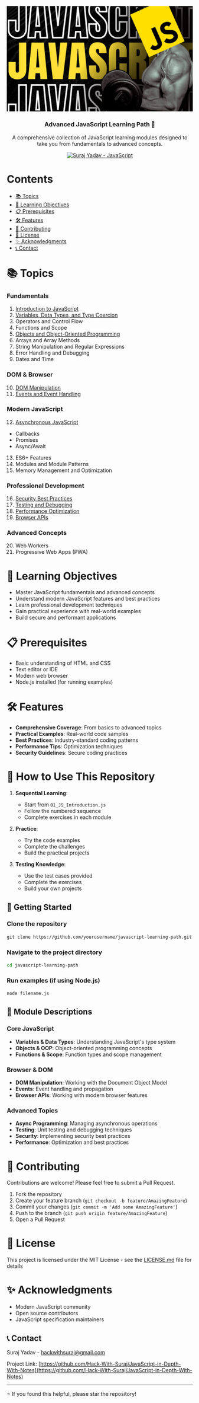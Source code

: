 <div align="center" style="text-align: center">
<img src="./img/js.jpg" alt="js logo"/>
<h3>Advanced JavaScript Learning Path 🚀</h3>
<p>
 A comprehensive collection of JavaScript learning modules designed to take you from fundamentals to advanced concepts.
</p>
<p>
  <a href="https://github.com/Hack-With-Suraj">
    <img alt="Suraj Yadav - JavaScript" src="https://img.shields.io/badge/Suraj Yadav-JavaScript-blue.svg"
  ></a>
</p>
</div>

# Contents

- [📚 Topics](#📚-topics)
- [🎯 Learning Objectives](#🎯-learning-objectives)
- [📋 Prerequisites](#📋-prerequisites)
- [🛠️ Features](#🛠️-features)
- [🤝 Contributing](#🤝-contributing)
- [📜 License](#📜-license)
- [✨ Acknowledgments](#✨-acknowledgments)
- [📞 Contact](#📞-contact)




# 📚 Topics

### Fundamentals
1. [Introduction to JavaScript](./01_JS_Introduction.js)
2. [Variables, Data Types, and Type Coercion](./02_Variables_DataTypes.js)
3. Operators and Control Flow
4. Functions and Scope
5. [Objects and Object-Oriented Programming](./05_Objects_OOP.js)
6. Arrays and Array Methods
7. String Manipulation and Regular Expressions
8. Error Handling and Debugging
9. Dates and Time

### DOM & Browser
10. [DOM Manipulation](./10_DOM_Manipulation.js)
11. [Events and Event Handling](./11_Events.js)

### Modern JavaScript
12. [Asynchronous JavaScript](./12_Async.js)
   - Callbacks
   - Promises
   - Async/Await
13. ES6+ Features
14. Modules and Module Patterns
15. Memory Management and Optimization

### Professional Development
16. [Security Best Practices](./16_Security.js)
17. [Testing and Debugging](./17_Testing.js)
18. [Performance Optimization](./18_Performance.js)
19. [Browser APIs](./19_Browser_APIs.js)

### Advanced Concepts
20. Web Workers
21. Progressive Web Apps (PWA)

# 🎯 Learning Objectives

- Master JavaScript fundamentals and advanced concepts
- Understand modern JavaScript features and best practices
- Learn professional development techniques
- Gain practical experience with real-world examples
- Build secure and performant applications

# 📋 Prerequisites

- Basic understanding of HTML and CSS
- Text editor or IDE
- Modern web browser
- Node.js installed (for running examples)

# 🛠️ Features

- **Comprehensive Coverage**: From basics to advanced topics
- **Practical Examples**: Real-world code samples
- **Best Practices**: Industry-standard coding patterns
- **Performance Tips**: Optimization techniques
- **Security Guidelines**: Secure coding practices

# 📖 How to Use This Repository

1. **Sequential Learning**:
   - Start from `01_JS_Introduction.js`
   - Follow the numbered sequence
   - Complete exercises in each module

2. **Practice**:
   - Try the code examples
   - Complete the challenges
   - Build the practical projects

3. **Testing Knowledge**:
   - Use the test cases provided
   - Complete the exercises
   - Build your own projects

## 🚀 Getting Started

### Clone the repository
```md
git clone https://github.com/yourusername/javascript-learning-path.git
```
### Navigate to the project directory
```Bash
cd javascript-learning-path
```
### Run examples (if using Node.js)
```bash
node filename.js
```


## 📝 Module Descriptions

### Core JavaScript
- **Variables & Data Types**: Understanding JavaScript's type system
- **Objects & OOP**: Object-oriented programming concepts
- **Functions & Scope**: Function types and scope management

### Browser & DOM
- **DOM Manipulation**: Working with the Document Object Model
- **Events**: Event handling and propagation
- **Browser APIs**: Working with modern browser features

### Advanced Topics
- **Async Programming**: Managing asynchronous operations
- **Testing**: Unit testing and debugging techniques
- **Security**: Implementing security best practices
- **Performance**: Optimization and best practices

# 🤝 Contributing

Contributions are welcome! Please feel free to submit a Pull Request.

1. Fork the repository
2. Create your feature branch (`git checkout -b feature/AmazingFeature`)
3. Commit your changes (`git commit -m 'Add some AmazingFeature'`)
4. Push to the branch (`git push origin feature/AmazingFeature`)
5. Open a Pull Request

# 📜 License

This project is licensed under the MIT License - see the [LICENSE.md](LICENSE.md) file for details

# ✨ Acknowledgments

- Modern JavaScript community
- Open source contributors
- JavaScript specification maintainers

## 📞 Contact

Suraj Yadav - hackwithsuraj@gmail.com

Project Link: [https://github.com/Hack-With-Suraj/JavaScript-in-Depth-With-Notes](https://github.com/Hack-With-Suraj/JavaScript-in-Depth-With-Notes)

---

⭐️ If you found this helpful, please star the repository!